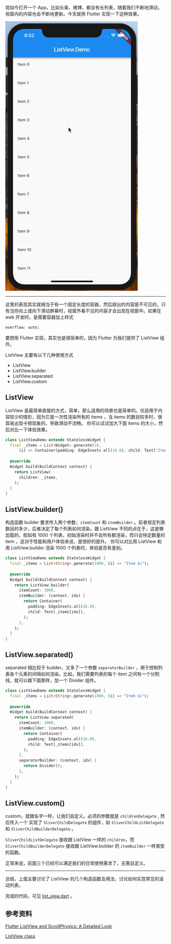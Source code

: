 现如今打开一个 App，比如头条、微博，都会有长列表，随着我们不断地滑动，视窗内的内容也会不断地更新。今天就用 Flutter 实现一下这种效果。

![](../images/list_view/2.gif)

---

这里的表现其实就相当于有一个固定长度的容器，然后超出的内容是不可见的，只有当你向上或向下滑动屏幕时，视窗外看不见的内容才会出现在视窗中。如果在 web 开发时，是需要容器加上样式
```css
overflow: auto;
```
要想用 Flutter 实现，其实也是很简单的，因为 Flutter 为我们提供了 ListView 组件。

ListView 主要有以下几种使用方式
- ListView
- ListView.builder
- ListView.separated
- ListView.custom

## ListView

ListView 是最简单直接的方式，简单，那么适用的场景也是简单的。仅适用于内容较少的情形，因为它是一次性渲染所有的 items ，当 items 的数目较多时，很容易出现卡顿现象的，导致滑动不流畅。 你可以试试加大下面 items 的大小，然后对比一下体验效果。

```dart
class ListViewDemo extends StatelessWidget {
  final _items = List<Widget>.generate(10,
      (i) => Container(padding: EdgeInsets.all(16.0), child: Text("Item $i")));

  @override
  Widget build(BuildContext context) {
    return ListView(
      children: _items,
    );
  }
}

```

## ListView.builder()

构造函数 builder 要求传入两个参数，`itemCount` 和 `itemBuilder` 。前者规定列表数目的多少，后者决定了每个列表如何渲染。跟 ListView 不同的点在于，这是懒加载的，假如有 1000 个列表，初始渲染时并不会所有都渲染，而只会特定数量的 item ，这对于性能和用户体验来说，是很好的提升。 你可以对比用 ListView 和用 ListView.builder 渲染 1000 个列表时，体验是否有差别。

```dart
class ListViewDemo extends StatelessWidget {
  final _items = List<String>.generate(1000, (i) => "Item $i");

  @override
  Widget build(BuildContext context) {
    return ListView.builder(
      itemCount: 1000,
      itemBuilder: (context, idx) {
        return Container(
          padding: EdgeInsets.all(16.0),
          child: Text(_items[idx]),
        );
      },
    );
  }
}
```

## ListView.separated()
separated 相比较于 builder，又多了一个参数 `separatorBuilder` ，用于控制列表各个元素的间隔如何渲染。比如，我们需要列表的每个 item 之间有一个分割线，就可以跟下面那样，加一个 Divider 组件。
```dart
class ListViewDemo extends StatelessWidget {
  final _items = List<String>.generate(1000, (i) => "Item $i");

  @override
  Widget build(BuildContext context) {
    return ListView.separated(
      itemCount: 1000,
      itemBuilder: (context, idx) {
        return Container(
          padding: EdgeInsets.all(16.0),
          child: Text(_items[idx]),
        );
      },
      separatorBuilder: (context, idx) {
        return Divider();
      },
    );
  }
}
```

## ListView.custom()
custom，就跟名字一样，让我们自定义。必须的参数就是 `childrenDelegate` , 然后传入一个 实现了 `SliverChildDelegate` 的组件，如 `SliverChildListDelegate` 和 `SliverChildBuilderDelegate` 。 

`SliverChildListDelegate` 接收跟 ListView 一样的 `children`，而 `SliverChildBuilderDelegate` 接收跟 ListView.builder 的 `itemBuilder` 一样类型的函数。

正常来说，前面三个已经可以满足我们的日常使用需求了，无需自定义。

---

总结，上面主要讨论了 ListView 的几个构造函数及用法，讨论如何实现常见的滚动列表。

完成的代码，可见 [list_view.dart](../code/list_view.dart) 。

## 参考资料
[Flutter ListView and ScrollPhysics: A Detailed Look](https://medium.com/flutter-community/flutter-listview-and-scrollphysics-a-detailed-look-7f0912df2754)

[ListView class](https://docs.flutter.io/flutter/widgets/ListView-class.html)
